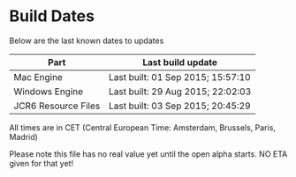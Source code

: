 # Build Dates

Below are the last known dates to updates

Part | Last build update
-----|-----
Mac Engine | Last built: 01 Sep 2015; 15:57:10
Windows Engine | Last built: 29 Aug 2015; 22:02:03
JCR6 Resource Files | Last built: 03 Sep 2015; 20:45:29
All times are in CET (Central European Time: Amsterdam, Brussels, Paris, Madrid)


Please note this file has no real value yet until the open alpha starts. NO ETA given for that yet!
